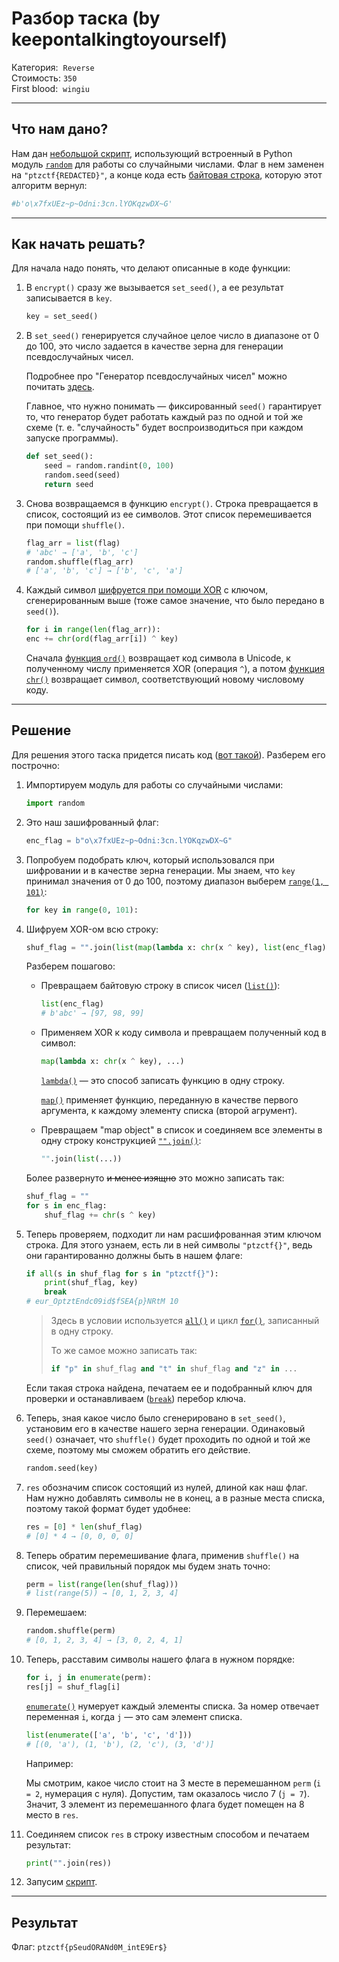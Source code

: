 # Разбор таска (by keepontalkingtoyourself)

Категория:&nbsp;&nbsp;`Reverse`    
Стоимость:&nbsp;`350`  
First blood:&nbsp;&nbsp;`wingiu`

---

## Что нам дано?

Нам дан [небольшой скрипт](src/task.py), использующий встроенный в Python модуль [`random`](https://www.programiz.com/python-programming/modules/random) для работы со случайными числами. Флаг в нем заменен на `"ptzctf{REDACTED}"`, а конце кода есть [байтовая строка](https://www.programiz.com/python-programming/methods/built-in/bytes), которую этот алгоритм вернул:

```python
#b'o\x7fxUEz~p~Odni:3cn.lYOKqzwDX~G'
```

---

## Как начать решать?

Для начала надо понять, что делают описанные в коде функции:

1. В `encrypt()` сразу же вызывается `set_seed()`, а ее результат записывается в `key`. 

    ```python
    key = set_seed()
    ```

1. В `set_seed()` генерируется случайное целое число в диапазоне от 0 до 100, это число задается в качестве зерна для генерации псевдослучайных чисел.

    Подробнее про "Генератор псевдослучайных чисел" можно почитать [здесь](https://habr.com/ru/post/151187/). 
    
    Главное, что нужно понимать — фиксированный `seed()` гарантирует то, что генератор будет работать каждый раз по одной и той же схеме (т. е. "случайность" будет воспроизводиться при каждом запуске программы).

    ```python
    def set_seed():
        seed = random.randint(0, 100)
        random.seed(seed)
        return seed
    ```

1. Снова возвращаемся в функцию `encrypt()`. Строка превращается в список, состоящий из ее символов. Этот список перемешивается при помощи `shuffle()`.

    ```python
    flag_arr = list(flag)
    # 'abc' → ['a', 'b', 'c']
    random.shuffle(flag_arr)
    # ['a', 'b', 'c'] → ['b', 'c', 'a']
    ```

1. Каждый символ [шифруется при помощи XOR](https://en.wikipedia.org/wiki/XOR_cipher) с ключом, сгенерированным выше (тоже самое значение, что было передано в `seed()`).

    ```python
    for i in range(len(flag_arr)):
    enc += chr(ord(flag_arr[i]) ^ key)
    ```

    Сначала [функция `ord()`](https://www.programiz.com/python-programming/methods/built-in/ord) возвращает код символа в Unicode, к полученному числу применяется XOR (операция `^`), а потом [функция `chr()`](https://www.programiz.com/python-programming/methods/built-in/chr) возвращает символ, соответствующий новому числовому коду.

---

## Решение

Для решения этого таска придется писать код ([вот такой](src/solution.py)). Разберем его построчно:

1. Импортируем модуль для работы со случайными числами:

    ```python
    import random
    ```

1. Это наш зашифрованный флаг:

    ```python
    enc_flag = b"o\x7fxUEz~p~Odni:3cn.lYOKqzwDX~G"
    ```

1. Попробуем подобрать ключ, который использовался при шифровании и в качестве зерна генерации. Мы знаем, что `key` принимал значения от 0 до 100, поэтому диапазон выберем [`range(1, 101)`](https://www.programiz.com/python-programming/methods/built-in/range):

    ```python
    for key in range(0, 101):
    ```

1. Шифруем XOR-ом всю строку:

    ```python
    shuf_flag = "".join(list(map(lambda x: chr(x ^ key), list(enc_flag))))
    ```

    Разберем пошагово:

    - Превращаем байтовую строку в список чисел ([`list()`](https://www.programiz.com/python-programming/methods/built-in/list)):
    
        ```python
        list(enc_flag)
        # b'abc' → [97, 98, 99]
        ```
    
    - Применяем XOR к коду символа и превращаем полученный код в символ:

        ```python
        map(lambda x: chr(x ^ key), ...)
        ```

        [`lambda()`](https://www.programiz.com/python-programming/anonymous-function) — это способ записать функцию в одну строку.

        [`map()`](https://www.programiz.com/python-programming/methods/built-in/map) применяет функцию, переданную в качестве первого аргумента, к каждому элементу списка (второй агрумент).

    - Превращаем "map object" в список и соединяем все элементы в одну строку конструкцией [`"".join()`](https://www.programiz.com/python-programming/methods/string/join):

        ```python
        "".join(list(...))
        ```

    Более развернуто ~~и менее изящно~~ это можно записать так:

    ```python
    shuf_flag = ""
    for s in enc_flag:
        shuf_flag += chr(s ^ key)
    ```

1. Теперь проверяем, подходит ли нам расшифрованная этим ключом строка. Для этого узнаем, есть ли в ней символы `"ptzctf{}"`, ведь они гарантированно должны быть в нашем флаге:

    ```python
    if all(s in shuf_flag for s in "ptzctf{}"):
        print(shuf_flag, key)
        break
    # eur_OptztEndc09id$fSEA{p}NRtM 10
    ```

    > Здесь в условии используется [`all()`](https://www.programiz.com/python-programming/methods/built-in/all) и цикл [`for()`](https://www.programiz.com/python-programming/for-loop), записанный в одну строку.
    > 
    > То же самое можно записать так:
    > 
    > ```python
    > if "p" in shuf_flag and "t" in shuf_flag and "z" in ...
    > ```

    Если такая строка найдена, печатаем ее и подобранный ключ для проверки и останавливаем ([`break`](https://www.programiz.com/python-programming/break-continue)) перебор ключа.  

1. Теперь, зная какое число было сгенерировано в `set_seed()`, установим его в качестве нашего зерна генерации. Одинаковый `seed()` означает, что `shuffle()` будет проходить по одной и той же схеме, поэтому мы сможем обратить его действие.

    ```python
    random.seed(key)
    ```

1. `res` обозначим список состоящий из нулей, длиной как наш флаг. Нам нужно добавлять символы не в конец, а в разные места списка, поэтому такой формат будет удобнее:

    ```python
    res = [0] * len(shuf_flag)
    # [0] * 4 → [0, 0, 0, 0]
    ```

1. Теперь обратим перемешивание флага, применив `shuffle()` на список, чей правильный порядок мы будем знать точно:

    ```python
    perm = list(range(len(shuf_flag)))
    # list(range(5)) → [0, 1, 2, 3, 4]
    ```

1. Перемешаем:

    ```python
    random.shuffle(perm)
    # [0, 1, 2, 3, 4] → [3, 0, 2, 4, 1]
    ```

1. Теперь, расставим cимволы нашего флага в нужном порядке:

    ```python
    for i, j in enumerate(perm):
    res[j] = shuf_flag[i]
    ```

    [`enumerate()`](https://www.programiz.com/python-programming/methods/built-in/enumerate) нумерует каждый элементы списка. За номер отвечает переменная `i`, когда `j` — это сам элемент списка.

    ```python
    list(enumerate(['a', 'b', 'c', 'd']))
    # [(0, 'a'), (1, 'b'), (2, 'c'), (3, 'd')]
    ```

    Например:
    
    Мы смотрим, какое число стоит на 3 месте в перемешанном `perm` (`i = 2`, нумерация с нуля). Допустим, там оказалось число 7 (`j = 7`). Значит, 3 элемент из перемешанного флага будет помещен на 8 место в `res`.

1. Соединяем список `res` в строку известным способом и печатаем результат:
    ```python
    print("".join(res))
    ```

1. Запусим [скрипт](src/solution.py).


---

## Результат

Флаг: `ptzctf{pSeudORANd0M_intE9Er$}`